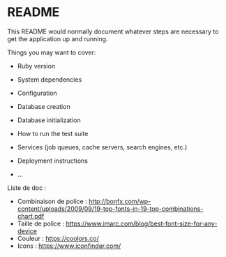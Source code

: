 # README

This README would normally document whatever steps are necessary to get the
application up and running.

Things you may want to cover:

* Ruby version

* System dependencies

* Configuration

* Database creation

* Database initialization

* How to run the test suite

* Services (job queues, cache servers, search engines, etc.)

* Deployment instructions

* ...

Liste de doc :
* Combinaison de police : http://bonfx.com/wp-content/uploads/2009/09/19-top-fonts-in-19-top-combinations-chart.pdf
* Taille de police : https://www.imarc.com/blog/best-font-size-for-any-device
* Couleur : https://coolors.co/
* Icons : https://www.iconfinder.com/
